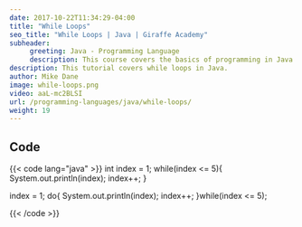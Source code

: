 ```yaml
---
date: 2017-10-22T11:34:29-04:00
title: "While Loops"
seo_title: "While Loops | Java | Giraffe Academy"
subheader:
     greeting: Java - Programming Language
     description: This course covers the basics of programming in Java. Work your way through the videos and we'll teach you everything you need to know to start your programming journey!
description: This tutorial covers while loops in Java.
author: Mike Dane
image: while-loops.png
video: aaL-mc2BLSI
url: /programming-languages/java/while-loops/
weight: 19
---
```


## Code

{{< code lang="java" >}}
int index = 1;
while(index <= 5){
     System.out.println(index);
     index++;
}

index = 1;
do{
     System.out.println(index);
     index++;
}while(index <= 5);

{{< /code >}}